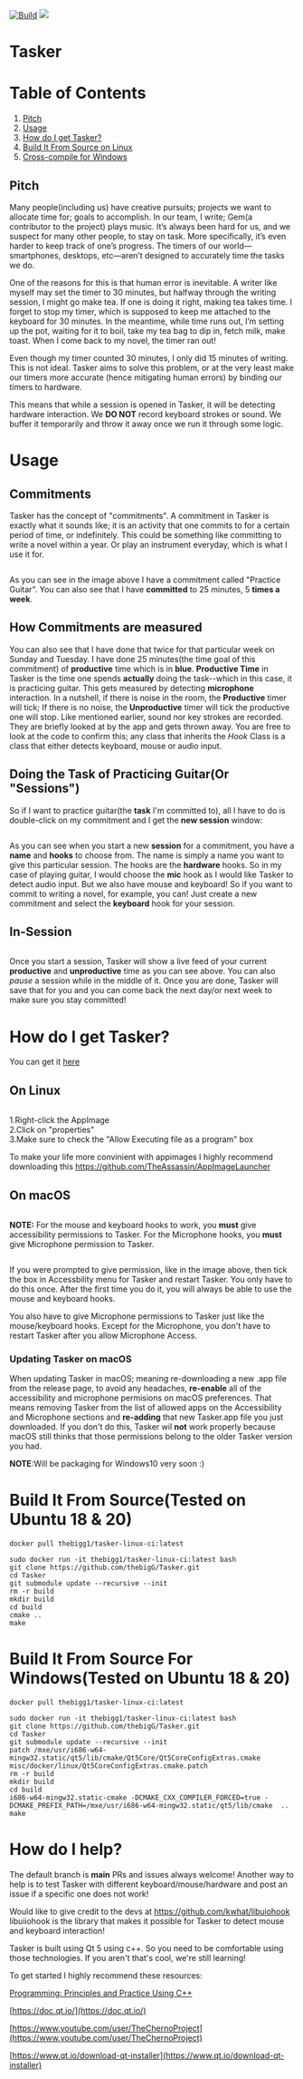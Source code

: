 [![Build](https://github.com/thebigG/Tasker/actions/workflows/ci.yaml/badge.svg)](https://github.com/thebigG/Tasker/actions/workflows/ci.yaml) [![](https://img.shields.io/badge/docs-readme-blue.svg)](https://thebigg.github.io/Tasker/)
# Tasker

# Table of Contents
1. [Pitch](#pitch)
2. [Usage](#usage)
3. [How do I get Tasker?](#how_do_I_get_tasker)
4. [Build It From Source on Linux](#build_it_from_source)
5. [Cross-compile for Windows](#cross_compile_windows)

## Pitch <a name="pitch"></a>

Many people(including us) have creative pursuits; projects we want to allocate time for; goals to accomplish. In our team, I write; Gem(a contributor to the project) plays music. It’s always been hard for us, and we suspect for many other people, to stay on task. More specifically, it’s even harder to keep track of one’s progress. The timers of our world—smartphones, desktops, etc—aren’t designed to accurately time the tasks we do.

One of the reasons for this is that human error is inevitable. A writer like myself may set the timer to 30 minutes, but halfway through the writing session, I might go make tea. If one is doing it right, making tea takes time. I forget to stop my timer, which is supposed to keep me attached to the keyboard for 30 minutes. In the meantime, while time runs out, I’m setting up the pot, waiting for it to boil, take my tea bag to dip in, fetch milk, make toast. When I come back to my novel, the timer ran out!

Even though my timer counted 30 minutes, I only did 15 minutes of writing. This is not ideal. Tasker aims to solve this problem, or at the very least make our timers more accurate (hence mitigating human errors) by binding our timers to hardware.

This means that while a session is opened in Tasker, it will be detecting hardware interaction. We **DO NOT** record keyboard strokes or sound. We buffer it temporarily and throw it away once we run it through some logic.

# Usage <a name="usage"></a>
## Commitments
Tasker has the concept of "commitments". A commitment in Tasker is exactly what it sounds like; it is an activity that one commits to for a certain period of time, or
indefinitely. This could be something like committing to write a novel within a year. Or play an instrument everyday, which is what I use it for.

<img src="Images/commitment example.png" alt="" />



As you can see in the image above I have a commitment called "Practice Guitar". You can also see that I have **committed** to 25 minutes, 5 **times a week**. 

## How Commitments are measured

You can also see that I have done that twice for that particular week on Sunday and Tuesday. I have done 25 minutes(the time goal of this commitment) of **productive** time which is in **blue**. **Productive Time** in Tasker is the time one spends **actually** doing the task--which in this case, it is practicing guitar. This gets measured by detecting **microphone** interaction. In a nutshell, if there is noise in the room, the **Productive** timer will tick; If there is no noise, the **Unproductive** timer will tick the productive one will stop. Like mentioned earlier, sound nor key strokes are recorded. They are briefly looked at by the app and gets thrown away. You are free to look at the code to confirm this; any class that inherits the *Hook* Class is a class that either detects keyboard, mouse or audio input.



## Doing the Task of Practicing Guitar(Or "Sessions")

So if I want to practice guitar(the **task** I'm committed to), all I have to do is double-click on my commitment and I get the **new session** window:



<img src="Images/New Session.png" alt="" />

As you can see when you start a new **session** for a commitment, you have a **name** and **hooks** to choose from. The name is simply a name you want to give this particular session.  The hooks are the **hardware** hooks. So in my case of playing guitar, I would choose the **mic** hook as I would like Tasker to detect audio input. But we also have mouse and keyboard! So if you want to commit to writing a novel, for example, you can! Just create a new commitment and select the **keyboard** hook for your session. 



## In-Session

<img src="Images/In-Session.png " alt="" />

Once you start a session, Tasker will show a live feed of your current **productive** and **unproductive** time as you can see above. You can also *pause* a session while in the middle of it. Once you are done, Tasker will save that for you and you can come back the next day/or next week to make sure you stay committed!




# How do I get Tasker? <a name="how_do_I_get_tasker"></a>
You can get it [here](https://github.com/thebigG/Tasker/releases)

## On Linux 
<img src="Images/practice guitar commitment.png" alt="" />

1.Right-click the AppImage  
2.Click on "properties"  
3.Make sure to  check the "Allow Executing file as a program" box  
<img src="Images/linux-appiamge-executable.png" alt="" />

To make your life more convinient with appimages I highly recommend downloading this https://github.com/TheAssassin/AppImageLauncher

## On macOS
<img src="Images/Tasker on macOS.png" alt="" />

  

**NOTE:** For the mouse and keyboard hooks to work, you **must** give accessibility permissions to Tasker. For the Microphone hooks, you **must** give Microphone permission to Tasker.
<img src="Images/Accessibility Prompt.png" alt="" />

<img src="Images/Accessibilty Panel on Tasker.png" alt="" />

If you were prompted to give permission, like in the image above, then tick the box in Accessbility menu for Tasker and restart Tasker. You only have to do this once. After the first time you do it, you will always be able to use the mouse and keyboard hooks. 

You also have to give Microphone permissions to Tasker just like the mouse/keyboard hooks. Except for the Microphone, you don't have to restart Tasker after you allow Microphone Access.

### Updating Tasker on macOS
When updating Tasker in macOS; meaning re-downloading a new .app file from the release page, to avoid any headaches, **re-enable** all of the accessibility and microphone permisions on macOS preferences. That means removing Tasker from the list of allowed apps on the Accessibility and Microphone sections and **re-adding** that new Tasker.app file you just downloaded. If you don't do this, Tasker wil **not** work properly because macOS still thinks that those permissions belong to the older Tasker version you had.




**NOTE**:Will be packaging for Windows10 very  soon :)


# Build It From Source(Tested on Ubuntu 18 & 20) <a name="build_it_from_source"></a>

```
docker pull thebigg1/tasker-linux-ci:latest

sudo docker run -it thebigg1/tasker-linux-ci:latest bash
git clone https://github.com/thebigG/Tasker.git
cd Tasker
git submodule update --recursive --init
rm -r build
mkdir build
cd build
cmake ..
make
```

# Build It From Source For Windows(Tested on Ubuntu 18 & 20) <a name="cross_compile_windows"></a>

```
docker pull thebigg1/tasker-linux-ci:latest

sudo docker run -it thebigg1/tasker-linux-ci:latest bash
git clone https://github.com/thebigG/Tasker.git
cd Tasker
git submodule update --recursive --init
patch /mxe/usr/i686-w64-mingw32.static/qt5/lib/cmake/Qt5Core/Qt5CoreConfigExtras.cmake misc/docker/linux/Qt5CoreConfigExtras.cmake.patch
rm -r build
mkdir build
cd build
i686-w64-mingw32.static-cmake -DCMAKE_CXX_COMPILER_FORCED=true -DCMAKE_PREFIX_PATH=/mxe/usr/i686-w64-mingw32.static/qt5/lib/cmake  ..
make
```


# How do I help?

The default branch is **main**
PRs and issues always welcome!
Another way to help is to test Tasker with different keyboard/mouse/hardware and post an issue if a specific one does not work!

Would like to give credit to the devs at https://github.com/kwhat/libuiohook
libuiiohook is the library that makes it possible for Tasker to detect mouse and keyboard interaction!

Tasker is built using Qt 5 using c++. So you need to be comfortable using those technologies. If you aren't that's cool, we're still learning!

To get started I highly recommend these resources:

[Programming: Principles and Practice Using C++](https://www.amazon.com/Programming-Principles-Practice-Using-2nd/dp/0321992784/ref=sr_1_1?keywords=Programming%3A+Principles+and+Practice+Using+C%2B%2B&qid=1577916888&sr=8-1)

[https://doc.qt.io/](https://doc.qt.io/)

[https://www.youtube.com/user/TheChernoProject](https://www.youtube.com/user/TheChernoProject)

[https://www.qt.io/download-qt-installer](https://www.qt.io/download-qt-installer)
